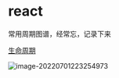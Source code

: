 # react


常用周期图谱，经常忘，记录下来

[生命周期](https://projects.wojtekmaj.pl/react-lifecycle-methods-diagram/)



![image-20220701223254973](https://tva1.sinaimg.cn/large/e6c9d24egy1h3rstvsvoyj21dh0u042s.jpg)
